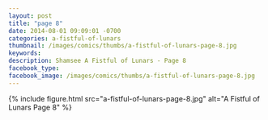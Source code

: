 ```yaml
---
layout: post
title: "page 8"
date: 2014-08-01 09:09:01 -0700
categories: a-fistful-of-lunars
thumbnail: /images/comics/thumbs/a-fistful-of-lunars-page-8.jpg
keywords: 
description: Shamsee A Fistful of Lunars - Page 8
facebook_type: 
facebook_image: /images/comics/thumbs/a-fistful-of-lunars-page-8.jpg
---
```

{% include figure.html src="a-fistful-of-lunars-page-8.jpg" alt="A Fistful of Lunars Page 8" %}